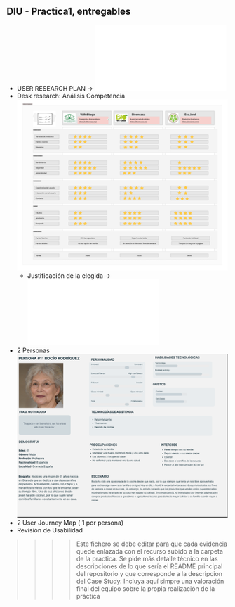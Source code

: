 ## DIU - Practica1, entregables

- USER RESEARCH PLAN ->  ![ENLACE](USER_RESEARCH_PLAN.pdf)
- Desk research: Análisis Competencia
  ![Analisis_comp](Competitor_Analysis.png)
  - Justificación de la elegida ->  ![ENLACE](Justificacion_Competitor_Analysis.pdf)
- 2 Personas
  ![Persona_1](Rocío_Rodríguez.png)
- 2 User Journey Map  ( 1 por persona)
- Revisión de Usabilidad 


>>>> Este fichero se debe editar para que cada evidencia quede enlazada con el recurso subido a la carpeta de la practica. Se pide más detalle técnico en las descripciones de lo que sería el README principal del repositorio y que corresponde a la descripcion del Case Study.
>>>> Incluya aquí simpre una valoración final del equipo sobre la propia realización de la práctica
